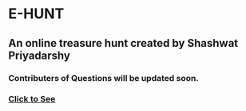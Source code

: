 # E-HUNT 
## An online treasure hunt created by Shashwat Priyadarshy
### Contributers of Questions will be updated soon.

### <a href="https://ehuntlive.herokuapp.com">Click to See</a>
